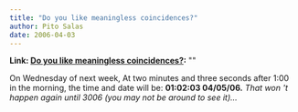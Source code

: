 ```yaml
---
title: "Do you like meaningless coincidences?"
author: Pito Salas
date: 2006-04-03
---
```


**Link: [Do you like meaningless coincidences?](None):** ""

On Wednesday of next week,  At two minutes and three seconds after 1:00 in the
morning,  the time and date will be: **01:02:03 04/05/06.** _That won 't
happen again until 3006 (you may not be around to see it)…_


